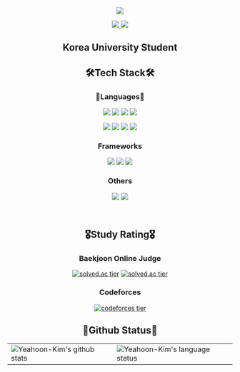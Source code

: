 <p align="center">
  <img src="https://capsule-render.vercel.app/api?type=waving&amp;height=250&amp;text=Crescendo0709&amp;fontAlign=60&amp;color=gradient" style="max-width: 100%;">
  </p>
  <p align="center">
  <a href="https://blog.naver.com/apple8718" target="_blank">
    <img src="https://img.shields.io/badge/NAVER Blog-03C75A?style=for-the-badge&logo=naver&logoColor=ffffff"/>
  </a>
  <a href="https://www.kaggle.com/yeahoonkim" target="_blank">
    <img src="https://img.shields.io/badge/kaggle-20BEFF?style=for-the-badge&logo=Kaggle&logoColor=ffffff"/></a>
</p align="center">

<h2 align="center">Korea University Student</h2>

<h2 align="center">🛠Tech Stack🛠</h2>

<h3 align="center">🧾Languages🧾</h3>
<p align="center">
  <img src="https://img.shields.io/badge/C-a8b9cc?style=for-the-badge&logo=c&logoColor=ffffff"/>
  <img src="https://img.shields.io/badge/C++-00599c?style=for-the-badge&logo=c%2b%2b&logoColor=ffffff"/>
  <img src="https://img.shields.io/badge/Java-007396?style=for-the-badge&logo=Java&logoColor=ffffff"/>
  <img src="https://img.shields.io/badge/Python-3776ab?style=for-the-badge&logo=Python&logoColor=ffffff"/>
</p>

<p align="center">
  <img src="https://img.shields.io/badge/HTML5-e34f26?style=for-the-badge&logo=HTML5&logoColor=ffffff"/>
  <img src="https://img.shields.io/badge/JavaScript-f7df1e?style=for-the-badge&logo=JavaScript&logoColor=ffffff"/>
  <img src="https://img.shields.io/badge/MySQL-4479a1?style=for-the-badge&logo=MySQL&logoColor=ffffff"/>
  <img src="https://img.shields.io/badge/SQLite-003b57?style=for-the-badge&logo=SQLite&logoColor=ffffff"/>
</p>

<h3 align="center">Frameworks</h3>
<p align="center">
  <img src="https://img.shields.io/badge/scikit learn-f7931e?style=for-the-badge&logo=scikit-learn&logoColor=ffffff"/>
  <img src="https://img.shields.io/badge/pytorch-ee4c2c?style=for-the-badge&logo=pytorch&logoColor=ffffff"/>
  <img src="https://img.shields.io/badge/Flask-000000?style=for-the-badge&logo=Flask&logoColor=ffffff"/>
</p>

<h3 align="center">Others</h3>
<p align="center">
  <img src="https://img.shields.io/badge/Linux-fcc624?style=for-the-badge&logo=Linux&logoColor=ffffff"/>
  <img src="https://img.shields.io/badge/Git-f05032?style=for-the-badge&logo=Git&logoColor=ffffff"/>
</p>

<p>&nbsp;</p>

<h2 align="center">🎖️Study Rating🎖️</h2>

<h3 align="center">Baekjoon Online Judge</h3>

<p align="center">
  <a href='https://solved.ac/apple8718'><img src="http://mazassumnida.wtf/api/v2/generate_badge?boj=apple8718" referrerpolicy="no-referrer" alt="solved.ac tier"></a>
  <a href='https://solved.ac/apple8718'><img src="http://mazandi.herokuapp.com/api?handle=apple8718" referrerpolicy="no-referrer" alt="solved.ac tier"></a>
</p>

<h3 align="center">Codeforces</h3>

<p align="center">
  <a href='https://codeforces.com/profile/Crescend0'><img src="https://cf.leed.at?id=Crescend0" referrerpolicy="no-referrer" alt="codeforces tier"></a>
</p>
  
<h2 align="center">📖Github Status📖</h2>
<table align="center">
  <tr>
    <td>
      <img align="center" src="https://github-readme-stats.vercel.app/api?username=Yeahoon-Kim&show_icons=true&include_all_commits=true&theme=blue&hide_border=true&count_private=true" alt="Yeahoon-Kim's github stats" />
    </td>
    <td>
      <img align="center" src="https://github-readme-stats.vercel.app/api/top-langs/?username=Yeahoon-Kim&layout=compact&theme=blue&hide_border=true&langs_count=10" alt="Yeahoon-Kim's language status"/>
    </td>
  </tr>
</table>
